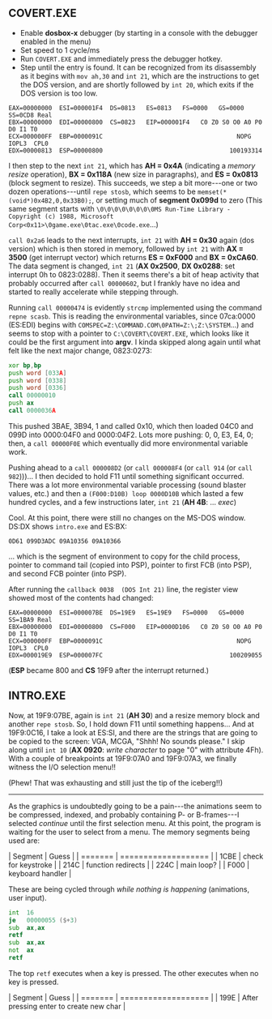 ## COVERT.EXE

* Enable **dosbox-x** debugger (by starting in a console with the debugger enabled in the menu)
* Set speed to 1 cycle/ms
* Run `COVERT.EXE` and immediately press the debugger hotkey.
* Step until the entry is found. It can be recognized from its disassembly as it begins with `mov ah,30` and `int 21`, which are the instructions to get the DOS version, and are shortly followed by `int 20`, which exits if the DOS version is too low.

```text
EAX=00000000  ESI=000001F4  DS=0813   ES=0813   FS=0000   GS=0000   SS=0CD8 Real
EBX=00000000  EDI=00000800  CS=0823   EIP=000001F4   C0 Z0 S0 O0 A0 P0 D0 I1 T0
ECX=000000FF  EBP=0000091C                                     NOPG  IOPL3  CPL0
EDX=00000813  ESP=00000800                                   100193314
```

I then step to the next `int 21`, which has **AH = 0x4A** (indicating a _memory resize_ operation), **BX = 0x118A** (new size in paragraphs), and **ES = 0x0813** (block segment to resize). This succeeds, we step a bit more---one or two dozen operations---until `repe stosb`, which seems to be `memset(*(void*)0x4B2,0,0x33B0);`, or setting much of **segment 0x099d** to zero (This same segment starts with `\0\0\0\0\0\0\0\0MS Run-Time Library - Copyright (c) 1988, Microsoft Corp<0x11>\0game.exe\0tac.exe\0code.exe`...)

`call 0x2a6` leads to the next interrupts, `int 21` with **AH = 0x30** again (dos version) which is then stored in memory, followed by `int 21` with **AX = 3500** (get interrupt vector) which returns **ES = 0xF000** and **BX = 0xCA60**. The data segment is changed, `int 21` (**AX 0x2500**, **DX 0x0288**: set interrupt 0h to 0823:0288). Then it seems there's a bit of heap activity that probably occurred after `call 00000602`, but I frankly have no idea and started to really accelerate while stepping through.

Running `call 00000474` is evidently `strcmp` implemented using the command `repne scasb`. This is reading the environmental variables, since 07ca:0000 (ES:EDI) begins with `COMSPEC=Z:\COMMAND.COM\0PATH=Z:\;Z:\SYSTEM`...) and seems to stop with a pointer to `C:\COVERT\COVERT.EXE`, which looks like it could be the first argument into **argv**. I kinda skipped along again until what felt like the next major change, 0823:0273:

```asm
xor bp,bp
push word [033A]
push word [0338]
push word [0336]
call 00000010
push ax
call 0000036A
```

This pushed 3BAE, 3B94, 1 and called 0x10, which then loaded 04C0 and 099D into 0000:04F0 and 0000:04F2. Lots more pushing: 0, 0, E3, E4, 0; then, a `call 00000F0E` which eventually did more environmental variable work.

Pushing ahead to a `call 000008D2` (or `call 000008F4` (or `call 914` (or `call 982`)))... I then decided to hold F11 until something significant occurred. There was a lot more environmental variable processing (sound blaster values, etc.) and then a `(F000:D10B) loop 0000D10B` which lasted a few hundred cycles, and a few instructions later, `int 21` (**AH 4B**: ... _exec_)

Cool. At this point, there were still no changes on the MS-DOS window. DS:DX shows `intro.exe` and ES:BX:

```text
0D61 099D3ADC 09A10356 09A10366
```

... which is the segment of environment to copy for the child process, pointer to command tail (copied into PSP), pointer to first FCB (into PSP), and second FCB pointer (into PSP).

After running the `callback 0038  (DOS Int 21)` line, the register view showed most of the contents had changed:

```text
EAX=00000000  ESI=000007BE  DS=19E9   ES=19E9   FS=0000   GS=0000   SS=1BA9 Real
EBX=00000000  EDI=00000800  CS=F000   EIP=0000D106   C0 Z0 S0 O0 A0 P0 D0 I1 T0
ECX=000000FF  EBP=0000091C                                     NOPG  IOPL3  CPL0
EDX=000019E9  ESP=000007FC                                   100209055
```

(**ESP** became 800 and **CS** 19F9 after the interrupt returned.)


## INTRO.EXE

Now, at 19F9:07BE, again is `int 21` (**AH 30**) and a resize memory block and another `repe stosb`. So, I hold down F11 until something happens... And at 19F9:0C16, I take a look at ES:SI, and there are the strings that are going to be copied to the screen: VGA, MCGA, "Shhh! No sounds please." I skip along until `int 10` (**AX 0920**: _write character_ to page "0" with attribute 4Fh). With a couple of breakpoints at 19F9:07A0 and 19F9:07A3, we finally witness the I/O selection menu!!

(Phew! That was exhausting and still just the tip of the iceberg!!)

-----

As the graphics is undoubtedly going to be a pain---the animations seem to be compressed, indexed, and probably containing P- or B-frames---I selected _continue_ until the first selection menu. At this point, the program is waiting for the user to select from a menu. The memory segments being used are:

| Segment | Guess               |
| ======= | =================== |
|  1CBE   | check for keystroke |
|  214C   | function redirects  |
|  224C   | main loop?          |
|  F000   | keyboard handler    |

These are being cycled through _while nothing is happening_ (animations, user input).

```asm
int  16
je   00000055 ($+3)
sub  ax,ax
retf
sub  ax,ax
not  ax
retf
```

The top `retf` executes when a key is pressed. The other executes when no key is pressed.

| Segment | Guess               |
| ======= | =================== |
|  199E   | After pressing enter to create new char |
